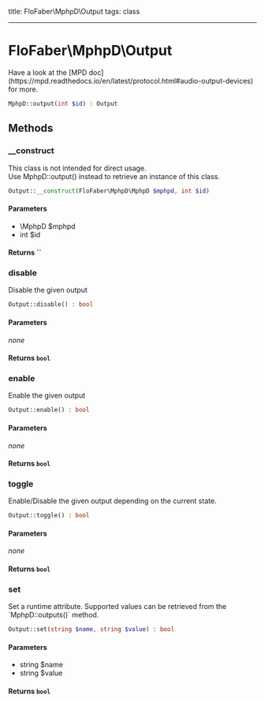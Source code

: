 title: FloFaber\MphpD\Output
tags: class

---

<h1 class="method-name">FloFaber\MphpD\Output</h1>
<p>Have a look at the [MPD doc](https://mpd.readthedocs.io/en/latest/protocol.html#audio-output-devices) for more.</p>

```php
MphpD::output(int $id) : Output
```

## Methods

<div class="method">
<h3 class="method-name">__construct</h3>
<p>This class is not intended for direct usage.<br>Use MphpD::output() instead to retrieve an instance of this class.</p>

```php
Output::__construct(FloFaber\MphpD\MphpD $mphpd, int $id)
```

#### Parameters

*  \MphpD $mphpd
*  int $id


#### Returns ``



</div><div class="method">
<h3 class="method-name">disable</h3>
<p>Disable the given output<br></p>

```php
Output::disable() : bool
```

#### Parameters

*none*


#### Returns `bool`




</div><div class="method">
<h3 class="method-name">enable</h3>
<p>Enable the given output<br></p>

```php
Output::enable() : bool
```

#### Parameters

*none*


#### Returns `bool`




</div><div class="method">
<h3 class="method-name">toggle</h3>
<p>Enable/Disable the given output depending on the current state.<br></p>

```php
Output::toggle() : bool
```

#### Parameters

*none*


#### Returns `bool`




</div><div class="method">
<h3 class="method-name">set</h3>
<p>Set a runtime attribute. Supported values can be retrieved from the `MphpD::outputs()` method.<br></p>

```php
Output::set(string $name, string $value) : bool
```

#### Parameters

*  string $name
*  string $value


#### Returns `bool`




</div>